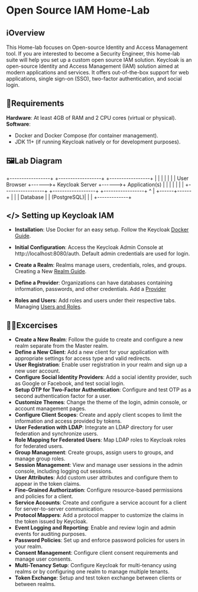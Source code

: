 # Open Source IAM Home-Lab

## ℹ️Overview

This Home-lab focuses on Open-source Identity and Access Management tool. If you are interested to become a Security Engineer, this home-lab suite will help you set up a custom open source IAM solution.
Keycloak is an open-source Identity and Access Management (IAM) solution aimed at modern applications and services. It offers out-of-the-box support for web applications, single sign-on (SSO), two-factor authentication, and social login. 


## 🧮Requirements

**Hardware**: At least 4GB of RAM and 2 CPU cores (virtual or physical).  
**Software**:
- Docker and Docker Compose (for container management).
- JDK 11+ (if running Keycloak natively or for development purposes).

## 🖼️Lab Diagram

+-----------------+       +------------------+       +-----------------+
|                 |       |                  |       |                 |
|  User Browser   +------>+  Keycloak Server +------>+  Application(s) |
|                 |       |                  |       |                 |
+-----------------+       +------------------+       +-----------------+
                                 ^
                                 |
                          +------+------+
                          |             |
                          | Database    |
                          | (PostgreSQL)|
                          |             |
                          +-------------+

## </> Setting up Keycloak IAM

- **Installation**: Use Docker for an easy setup. Follow the Keycloak [Docker Guide](https://www.keycloak.org/getting-started/getting-started-docker).  

- **Initial Configuration**: Access the Keycloak Admin Console at http://localhost:8080/auth. Default admin credentials are used for login.  

- **Create a Realm**: Realms manage users, credentials, roles, and groups. Creating a New [Realm Guide](https://www.keycloak.org/docs/latest/server_admin/#configuring-realms).  

- **Define a Provider**: Organizations can have databases containing information, passwords, and other credentials. Add a [Provider](https://www.keycloak.org/docs/latest/server_admin/#adding-a-provider)  

- **Roles and Users**: Add roles and users under their respective tabs. Managing [Users and Roles](https://www.keycloak.org/docs/latest/server_admin/#assembly-managing-users_server_administration_guide).   


## 🧑‍💻Excercises
- **Create a New Realm**: Follow the guide to create and configure a new realm separate from the Master realm.
- **Define a New Client**: Add a new client for your application with appropriate settings for access type and valid redirects.  
- **User Registration**: Enable user registration in your realm and sign up a new user account.  
- **Configure Social Identity Providers**: Add a social identity provider, such as Google or Facebook, and test social login.  
- **Setup OTP for Two-Factor Authentication**: Configure and test OTP as a second authentication factor for a user.  
- **Customize Themes**: Change the theme of the login, admin console, or account management pages.  
- **Configure Client Scopes**: Create and apply client scopes to limit the information and access provided by tokens.  
- **User Federation with LDAP**: Integrate an LDAP directory for user federation and synchronize users.  
- **Role Mapping for Federated Users**: Map LDAP roles to Keycloak roles for federated users.  
- **Group Management**: Create groups, assign users to groups, and manage group roles.  
- **Session Management**: View and manage user sessions in the admin console, including logging out sessions.  
- **User Attributes**: Add custom user attributes and configure them to appear in the token claims.  
- **Fine-Grained Authorization**: Configure resource-based permissions and policies for a client.  
- **Service Accounts**: Create and configure a service account for a client for server-to-server communication.  
- **Protocol Mappers**: Add a protocol mapper to customize the claims in the token issued by Keycloak.  
- **Event Logging and Reporting**: Enable and review login and admin events for auditing purposes.  
- **Password Policies**: Set up and enforce password policies for users in your realm.  
- **Consent Management**: Configure client consent requirements and manage user consents.  
- **Multi-Tenancy Setup**: Configure Keycloak for multi-tenancy using realms or by configuring one realm to manage multiple tenants.  
- **Token Exchange**: Setup and test token exchange between clients or between realms.  


